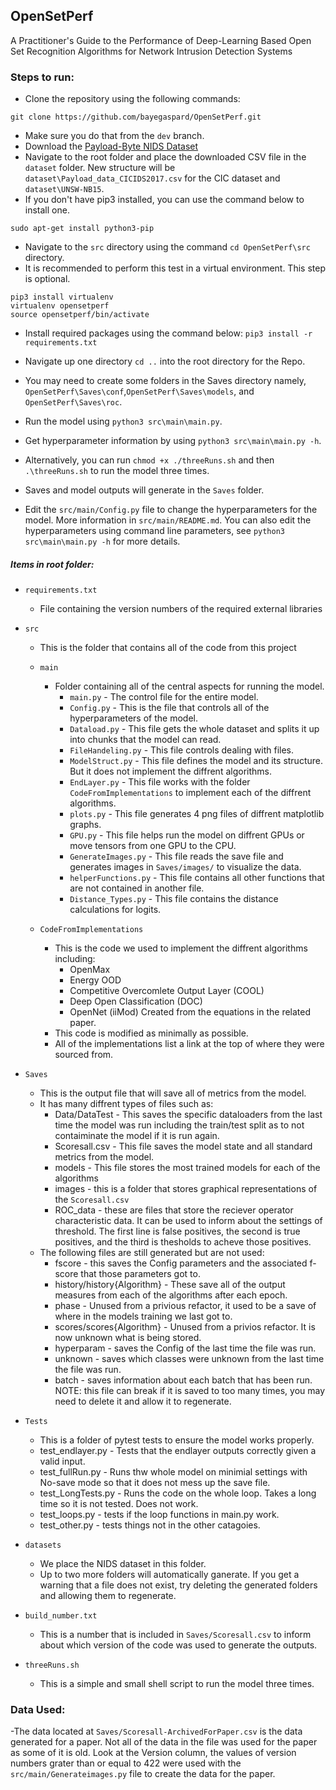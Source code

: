 ## OpenSetPerf
A Practitioner's Guide to the Performance of Deep-Learning Based Open Set Recognition Algorithms for Network Intrusion Detection Systems

### Steps to run:

- Clone the repository using the following commands:

`git clone https://github.com/bayegaspard/OpenSetPerf.git`
- Make sure you do that from the `dev` branch.
- Download the [Payload-Byte NIDS Dataset](https://github.com/Yasir-ali-farrukh/Payload-Byte/tree/main/Data) 
- Navigate to the root folder and place the downloaded CSV file in the `dataset` folder. New structure will be `dataset\Payload_data_CICIDS2017.csv` for the CIC dataset and `dataset\UNSW-NB15`.
- If you don't have pip3 installed, you can use the command below to install one.

`sudo apt-get install python3-pip
`
- Navigate to the `src` directory using the command `cd OpenSetPerf\src` directory.
- It is recommended to perform this test in a virtual environment. This step is optional.
```
pip3 install virtualenv
virtualenv opensetperf
source opensetperf/bin/activate
```
- Install required packages using the command below:
`pip3 install -r requirements.txt
`
- Navigate up one directory `cd ..` into the root directory for the Repo.
- You may need to create some folders in the Saves directory namely, `OpenSetPerf\Saves\conf`,`OpenSetPerf\Saves\models`, and `OpenSetPerf\Saves\roc`.
- Run the model using `python3 src\main\main.py`.
- Get hyperparameter information by using `python3 src\main\main.py -h`.
- Alternatively, you can run `chmod +x ./threeRuns.sh` and then `.\threeRuns.sh` to run the model three times.
- Saves and model outputs will generate in the `Saves` folder.

- Edit the `src/main/Config.py` file to change the hyperparameters for the model. More information in `src/main/README.md`. You can also edit the hyperparameters using command line parameters, see `python3 src\main\main.py -h` for more details.



##### Items in root folder: 


- `requirements.txt`
  - File containing the version numbers of the required external libraries

- `src`
  - This is the folder that contains all of the code from this project
  - `main`
    - Folder containing all of the central aspects for running the model.
      - `main.py` - The control file for the entire model.
      - `Config.py` - This is the file that controls all of the hyperparameters of the model.
      - `Dataload.py` - This file gets the whole dataset and splits it up into chunks that the model can read.
      - `FileHandeling.py` - This file controls dealing with files.
      - `ModelStruct.py` - This file defines the model and its structure. But it does not implement the diffrent algorithms.
      - `EndLayer.py` - This file works with the folder `CodeFromImplementations` to implement each of the diffrent algorithms.
      - `plots.py` - This file generates 4 png files of diffrent matplotlib graphs.
      - `GPU.py` - This file helps run the model on diffrent GPUs or move tensors from one GPU to the CPU.
      - `GenerateImages.py` - This file reads the save file and generates images in `Saves/images/` to visualize the data.
      - `helperFunctions.py` - This file contains all other functions that are not contained in another file.
      - `Distance_Types.py` - This file contains the distance calculations for logits.

  - `CodeFromImplementations`
    - This is the code we used to implement the diffrent algorithms including:
      - OpenMax
      - Energy OOD
      - Competitive Overcomlete Output Layer (COOL)
      - Deep Open Classification (DOC)
      - OpenNet (iiMod) Created from the equations in the related paper.
    - This code is modified as minimally as possible.
    - All of the implementations list a link at the top of where they were sourced from.

- `Saves`
  - This is the output file that will save all of metrics from the model.
  - It has many diffrent types of files such as:
    - Data/DataTest - This saves the specific dataloaders from the last time the model was run including the train/test split as to not contaiminate the model if it is run again.
    - Scoresall.csv - This file saves the model state and all standard metrics from the model. 
    - models - This file stores the most trained models for each of the algorithms
    - images - this is a folder that stores graphical representations of the `Scoresall.csv`
    - ROC_data - these are files that store the reciever operator characteristic data. It can be used to inform about the settings of threshold. The first line is false positives, the second is true positives, and the third is thesholds to acheve those positives.
  - The following files are still generated but are not used:
    - fscore - this saves the Config parameters and the associated f-score that those parameters got to.
    - history/history{Algorithm} - These save all of the output measures from each of the algorithms after each epoch. 
    - phase - Unused from a privious refactor, it used to be a save of where in the models training we last got to.
    - scores/scores{Algorithm} - Unused from a privios refactor. It is now unknown what is being stored.
    - hyperparam - saves the Config of the last time the file was run.
    - unknown - saves which classes were unknown from the last time the file was run.
    - batch - saves information about each batch that has been run. NOTE: this file can break if it is saved to too many times, you may need to delete it and allow it to regenerate.
    
- `Tests`
  - This is a folder of pytest tests to ensure the model works properly.
  - test_endlayer.py - Tests that the endlayer outputs correctly given a valid input.
  - test_fullRun.py - Runs thw whole model on minimial settings with No-save mode so that it does not mess up the save file.
  - test_LongTests.py - Runs the code on the whole loop. Takes a long time so it is not tested. Does not work.
  - test_loops.py - tests if the loop functions in main.py work.
  - test_other.py - tests things not in the other catagoies.

- `datasets`
  - We place the NIDS dataset in this folder.
  - Up to two more folders will automatically ganerate. If you get a warning that a file does not exist, try deleting the generated folders and allowing them to regenerate.

- `build_number.txt`
  - This is a number that is included in `Saves/Scoresall.csv` to inform about which version of the code was used to generate the outputs.

- `threeRuns.sh`
  - This is a simple and small shell script to run the model three times.

### Data Used:
  -The data located at `Saves/Scoresall-ArchivedForPaper.csv` is the data generated for a paper. Not all of the data in the file was used for the paper as some of it is old. Look at the Version column, the values of version numbers grater than or equal to 422 were used with the `src/main/Generateimages.py` file to create the data for the paper. 
